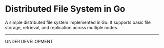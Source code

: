 # Distributed File System in Go

A simple distributed file system implemented in Go. It supports basic file storage, retrieval, and replication across multiple nodes.

---

UNDER DEVELOPMENT
